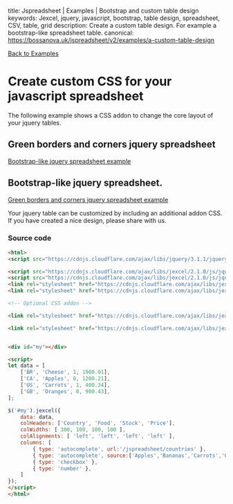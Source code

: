 title: Jspreadsheet | Examples | Bootstrap and custom table design
keywords: Jexcel, jquery, javascript, bootstrap, table design, spreadsheet, CSV, table, grid
description: Create a custom table design. For example a bootstrap-like spreadsheet table.
canonical: https://bossanova.uk/jspreadsheet/v2/examples/a-custom-table-design

[Back to Examples](/jspreadsheet/v2/examples)

# Create custom CSS for your javascript spreadsheet

The following example shows a CSS addon to change the core layout of your jquery tables.

  

## Green borders and corners jquery spreadsheet

[Bootstrap-like jquery spreadsheet example](/jspreadsheet/v2/examples/a-custom-table-design)

## Bootstrap-like jquery spreadsheet.

[Green borders and corners jquery spreadsheet example](/jspreadsheet/v2/examples/a-custom-table-design?layout=green)

Your jquery table can be customized by including an additional addon CSS. If you have created a nice design, please share with us.

### Source code

```html
<html>
<script src="https://cdnjs.cloudflare.com/ajax/libs/jquery/3.1.1/jquery.min.js"></script>

<script src="https://cdnjs.cloudflare.com/ajax/libs/jexcel/2.1.0/js/jquery.jexcel.js"></script>
<script src="https://cdnjs.cloudflare.com/ajax/libs/jexcel/2.1.0/js/jquery.jdropdown.js"></script>
<link rel="stylesheet" href="https://cdnjs.cloudflare.com/ajax/libs/jexcel/2.1.0/css/jquery.jexcel.min.css" type="text/css" />
<link rel="stylesheet" href="https://cdnjs.cloudflare.com/ajax/libs/jexcel/2.1.0/css/jquery.jdropdown.min.css" type="text/css" />

<!-- Optional CSS addon -->

<link rel="stylesheet" href="https://cdnjs.cloudflare.com/ajax/libs/jexcel/2.1.0/css/jquery.jexcel.green.min.css" type="text/css" />

<link rel="stylesheet" href="https://cdnjs.cloudflare.com/ajax/libs/jexcel/2.1.0/css/jquery.jexcel.bootstrap.min.css" type="text/css" />


<div id="my"></div>

<script>
let data = [
    ['BR', 'Cheese', 1, 1900.01],
    ['CA', 'Apples', 0, 1200.21],
    ['US', 'Carrots', 1, 400.34],
    ['GB', 'Oranges', 0, 900.43],
];

$('#my').jexcel({
    data: data,
    colHeaders: ['Country', 'Food', 'Stock', 'Price'],
    colWidths: [ 300, 100, 100, 100 ],
    colAlignments: [ 'left', 'left', 'left', 'left' ],
    columns: [
        { type: 'autocomplete', url:'/jspreadsheet/countries' },
        { type: 'autocomplete', source:['Apples','Bananas','Carrots','Oranges','Cheese'] },
        { type: 'checkbox' },
        { type: 'number' },
    ]
});
</script>
</html>
```
